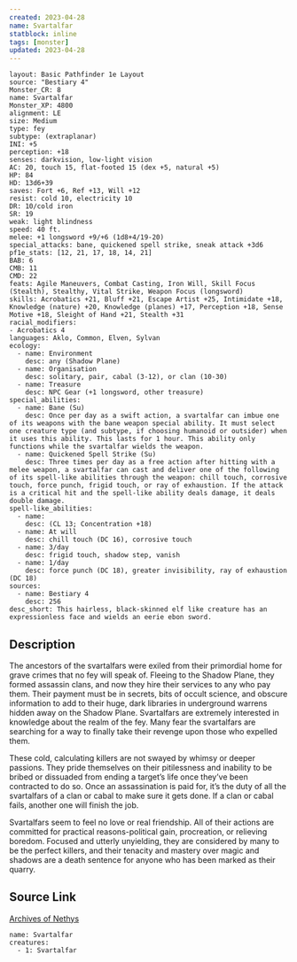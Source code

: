 ```yaml
---
created: 2023-04-28
name: Svartalfar
statblock: inline
tags: [monster]
updated: 2023-04-28
---
```

```statblock
layout: Basic Pathfinder 1e Layout
source: "Bestiary 4"
Monster_CR: 8
name: Svartalfar
Monster_XP: 4800
alignment: LE
size: Medium
type: fey
subtype: (extraplanar)
INI: +5
perception: +18
senses: darkvision, low-light vision
AC: 20, touch 15, flat-footed 15 (dex +5, natural +5)
HP: 84
HD: 13d6+39
saves: Fort +6, Ref +13, Will +12
resist: cold 10, electricity 10
DR: 10/cold iron
SR: 19
weak: light blindness
speed: 40 ft.
melee: +1 longsword +9/+6 (1d8+4/19-20)
special_attacks: bane, quickened spell strike, sneak attack +3d6
pf1e_stats: [12, 21, 17, 18, 14, 21]
BAB: 6
CMB: 11
CMD: 22
feats: Agile Maneuvers, Combat Casting, Iron Will, Skill Focus (Stealth), Stealthy, Vital Strike, Weapon Focus (longsword)
skills: Acrobatics +21, Bluff +21, Escape Artist +25, Intimidate +18, Knowledge (nature) +20, Knowledge (planes) +17, Perception +18, Sense Motive +18, Sleight of Hand +21, Stealth +31
racial_modifiers:
- Acrobatics 4
languages: Aklo, Common, Elven, Sylvan
ecology:
  - name: Environment
    desc: any (Shadow Plane)
  - name: Organisation
    desc: solitary, pair, cabal (3-12), or clan (10-30)
  - name: Treasure
    desc: NPC Gear (+1 longsword, other treasure)
special_abilities:
  - name: Bane (Su)
    desc: Once per day as a swift action, a svartalfar can imbue one of its weapons with the bane weapon special ability. It must select one creature type (and subtype, if choosing humanoid or outsider) when it uses this ability. This lasts for 1 hour. This ability only functions while the svartalfar wields the weapon.
  - name: Quickened Spell Strike (Su)
    desc: Three times per day as a free action after hitting with a melee weapon, a svartalfar can cast and deliver one of the following of its spell-like abilities through the weapon: chill touch, corrosive touch, force punch, frigid touch, or ray of exhaustion. If the attack is a critical hit and the spell-like ability deals damage, it deals double damage.
spell-like_abilities:
  - name:
    desc: (CL 13; Concentration +18)
  - name: At will
    desc: chill touch (DC 16), corrosive touch
  - name: 3/day
    desc: frigid touch, shadow step, vanish
  - name: 1/day
    desc: force punch (DC 18), greater invisibility, ray of exhaustion (DC 18)
sources:
  - name: Bestiary 4
    desc: 256
desc_short: This hairless, black-skinned elf like creature has an expressionless face and wields an eerie ebon sword.
```
## Description
The ancestors of the svartalfars were exiled from their primordial home for grave crimes that no fey will speak of. Fleeing to the Shadow Plane, they formed assassin clans, and now they hire their services to any who pay them. Their payment must be in secrets, bits of occult science, and obscure information to add to their huge, dark libraries in underground warrens hidden away on the Shadow Plane. Svartalfars are extremely interested in knowledge about the realm of the fey. Many fear the svartalfars are searching for a way to finally take their revenge upon those who expelled them.

These cold, calculating killers are not swayed by whimsy or deeper passions. They pride themselves on their pitilessness and inability to be bribed or dissuaded from ending a target’s life once they’ve been contracted to do so. Once an assassination is paid for, it’s the duty of all the svartalfars of a clan or cabal to make sure it gets done. If a clan or cabal fails, another one will finish the job.

Svartalfars seem to feel no love or real friendship. All of their actions are committed for practical reasons-political gain, procreation, or relieving boredom. Focused and utterly unyielding, they are considered by many to be the perfect killers, and their tenacity and mastery over magic and shadows are a death sentence for anyone who has been marked as their quarry.
## Source Link
[Archives of Nethys](https://aonprd.com/MonsterDisplay.aspx?ItemName=Svartalfar)
```encounter-table
name: Svartalfar
creatures:
  - 1: Svartalfar
```
